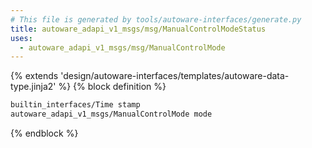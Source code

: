 ```yaml
---
# This file is generated by tools/autoware-interfaces/generate.py
title: autoware_adapi_v1_msgs/msg/ManualControlModeStatus
uses:
  - autoware_adapi_v1_msgs/msg/ManualControlMode
---
```


{% extends 'design/autoware-interfaces/templates/autoware-data-type.jinja2' %}
{% block definition %}

```txt
builtin_interfaces/Time stamp
autoware_adapi_v1_msgs/ManualControlMode mode
```

{% endblock %}
